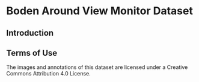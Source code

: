 # Boden Around View Monitor Dataset

## Introduction

## Terms of Use
The images and annotations of this dataset are licensed under a Creative Commons Attribution 4.0 License.
